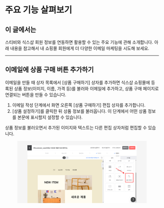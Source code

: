 # 주요 기능 살펴보기

## 이 글에서는 <a href="#undefined" id="undefined"></a>

스티비와 식스샵 회원 정보를 연동하면 활용할 수 있는 주요 기능에 관해 소개합니다. 아래 내용을 참고해서 내 쇼핑몰 회원에게 더 다양한 이메일 마케팅을 시도해 보세요.

***

## 이메일에 상품 구매 버튼 추가하기 <a href="#undefined" id="undefined"></a>

이메일을 만들 때 상자 목록에서 \[상품 구매하기] 상자를 추가하면 식스샵 쇼핑몰에 등록된 상품 정보(이미지, 이름, 가격 등)를 불러와 이메일에 추가하고, 상품 구매 페이지로 연결되는 버튼을 만들 수 있습니다.&#x20;

1. 이메일 작성 단계에서 화면 오른쪽 \[상품 구매하기] 편집 상자를 추가합니다.
2. \[상품 설정하기]를 클릭한 뒤 상품 정보를 불러옵니다. 이 단계에서 어떤 상품 정보를 본문에 표시할지 설정할 수 있습니다.

상품 정보를 불러오면서 추가된 이미지와 텍스트는 다른 편집 상자처럼 편집할 수 있습니다.

<figure><img src="../../.gitbook/assets/주요 기능_1.png" alt=""><figcaption></figcaption></figure>
